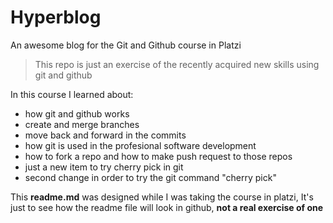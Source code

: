 # Hyperblog
An awesome blog for the Git and Github course in Platzi

>This repo is just an exercise of the recently acquired new skills using git and github

In this course I learned about:
* how git and github works
* create and merge branches
* move back and forward in the commits
* how git is used in the profesional software development
* how to fork a repo and how to make push request to those repos
* just a new item to try cherry pick in git
* second change in order to try the git command "cherry pick"

This **readme.md** was designed while I was taking the course in platzi, It's just to see how the readme file will look in github, **not a real exercise of one**
